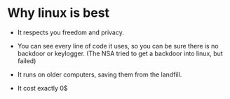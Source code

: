 # Why linux is best

- It respects you freedom and privacy.

- You can see every line of code it uses, so you can be sure there is no backdoor or keylogger. (The NSA tried to get a backdoor into linux, but failed)

- It runs on older computers, saving them from the landfill.

- It cost exactly 0$
